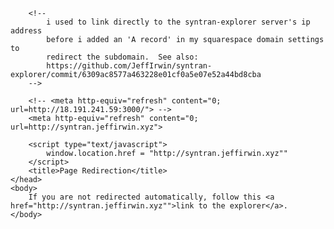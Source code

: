 
<html lang="en-US">
    <head>
        <meta charset="UTF-8">

        <!--
            i used to link directly to the syntran-explorer server's ip address
            before i added an 'A record' in my squarespace domain settings to
            redirect the subdomain.  See also:
            https://github.com/JeffIrwin/syntran-explorer/commit/6309ac8577a463228e01cf0a5e07e52a44bd8cba
        -->

        <!-- <meta http-equiv="refresh" content="0; url=http://18.191.241.59:3000/"> -->
        <meta http-equiv="refresh" content="0; url=http://syntran.jeffirwin.xyz">

        <script type="text/javascript">
            window.location.href = "http://syntran.jeffirwin.xyz""
        </script>
        <title>Page Redirection</title>
    </head>
    <body>
        If you are not redirected automatically, follow this <a href="http://syntran.jeffirwin.xyz"">link to the explorer</a>.
    </body>
</html>

